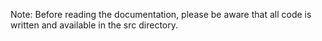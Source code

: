 Note: Before reading the documentation, please be aware that all code is written and available in the src directory.




